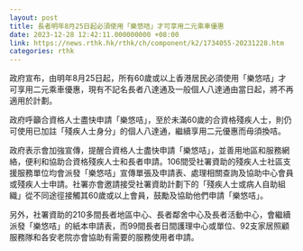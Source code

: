 ```yaml
---
layout: post
title: 長者明年8月25日起必須使用「樂悠咭」才可享用二元乘車優惠
date: 2023-12-28 12:42:11.000000000 +08:00
link: https://news.rthk.hk/rthk/ch/component/k2/1734055-20231228.htm
categories: rthk
---
```


政府宣布，由明年8月25日起，所有60歲或以上香港居民必須使用「樂悠咭」才可享用二元乘車優惠，現有不記名長者八達通及一般個人八達通由當日起，將不再適用於計劃。

政府呼籲合資格人士盡快申請「樂悠咭」，至於未滿60歲的合資格殘疾人士，則仍可使用已加註「殘疾人士身分」的個人八達通，繼續享用二元優惠而毋須換咭。

政府表示會加強宣傳，提醒合資格人士盡快申請「樂悠咭」，並善用地區和服務網絡，便利和協助合資格殘疾人士和長者申請。106間受社署資助的殘疾人士社區支援服務單位均會派發「樂悠咭」宣傳單張及申請表、處理相關查詢及協助中心會員或殘疾人士申請。社署亦會邀請接受社署資助計劃下的「殘疾人士或病人自助組織」從不同途徑接觸其60歲或以上會員，鼓勵及協助他們申請「樂悠咭」。

另外，社署資助的210多間長者地區中心、長者鄰舍中心及長者活動中心，會繼續派發「樂悠咭」的紙本申請表，而99間長者日間護理中心或單位、92支家居照顧服務隊和各安老院亦會協助有需要的服務使用者申請。
